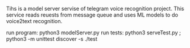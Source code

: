 Tihs is a model server servise of telegram voice recognition project. This service reads reuests from message queue and uses ML models to do voice2text recognition.   

run program: python3 modelServer.py
run tests: python3 serveTest.py ; python3 -m unittest discover -s ./test